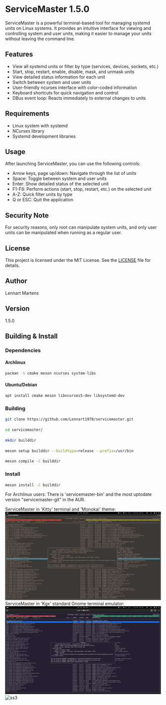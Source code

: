 # ServiceMaster 1.5.0

ServiceMaster is a powerful terminal-based tool for managing systemd units on Linux systems. It provides an intuitive interface for viewing and controlling system and user units, making it easier to manage your units without leaving the command line.

## Features

- View all systemd units or filter by type (services, devices, sockets, etc.)
- Start, stop, restart, enable, disable, mask, and unmask units
- View detailed status information for each unit
- Switch between system and user units
- User-friendly ncurses interface with color-coded information
- Keyboard shortcuts for quick navigation and control
- DBus event loop: Reacts immediately to external changes to units

## Requirements

- Linux system with systemd
- NCurses library
- Systemd development libraries

## Usage

After launching ServiceMaster, you can use the following controls:

- Arrow keys, page up/down: Navigate through the list of units
- Space: Toggle between system and user units
- Enter: Show detailed status of the selected unit
- F1-F8: Perform actions (start, stop, restart, etc.) on the selected unit
- A-Z: Quick filter units by type
- Q or ESC: Quit the application

## Security Note

For security reasons, only root can manipulate system units, and only user units can be manipulated when running as a regular user.

## License

This project is licensed under the MIT License. See the [LICENSE](LICENSE) file for details.

## Author

Lennart Martens

## Version

1.5.0

## Building & Install

### Dependencies

#### Archlinux

```bash
pacman -S cmake meson ncurses system-libs
```

#### Ubuntu/Debian

```bash
apt install cmake meson libncurses5-dev libsystemd-dev
```

### Building

```bash
git clone https://github.com/Lennart1978/servicemaster.git

cd servicemaster/

mkdir builddir

meson setup builddir --buildtype=release --prefix=/usr/bin

meson compile -C builddir
```

### Install

```bash
meson install -C builddir
```

For Archlinux users: There is 'servicemaster-bin' and the most uptodate version "servicemaster-git" in the AUR.

ServiceMaster in 'Kitty' terminal and 'Monokai' theme:
![ss1](sm-kitty-monokai.png)
ServiceMaster in 'Kgx' standard Gnome terminal emulator:
![ss2](servicemaster.png)
![ss3](servicemaster-logo.jpeg)
